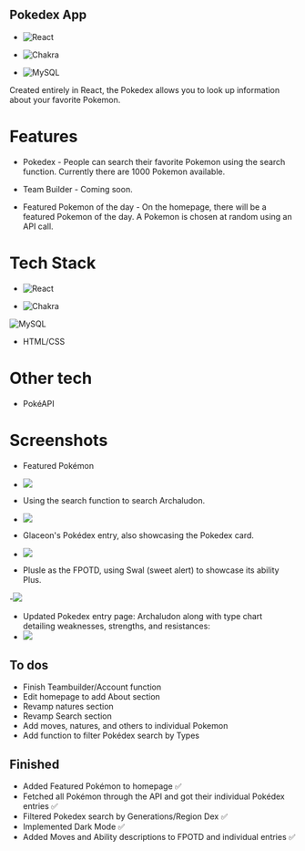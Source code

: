 ## Pokedex App 

- ![React](https://img.shields.io/badge/react-%2320232a.svg?style=for-the-badge&logo=react&logoColor=%2361DAFB)

- ![Chakra](https://img.shields.io/badge/chakra-%234ED1C5.svg?style=for-the-badge&logo=chakraui&logoColor=white)

- ![MySQL](https://img.shields.io/badge/mysql-4479A1.svg?style=for-the-badge&logo=mysql&logoColor=white)


Created entirely in React, the Pokedex allows you to look up information about your favorite Pokemon.


# Features

- Pokedex - People can search their favorite Pokemon using the search function. Currently there are 1000 Pokemon available.

- Team Builder - Coming soon.

- Featured Pokemon of the day - On the homepage, there will be a featured Pokemon of the day. A Pokemon is chosen at random using an API call. 



# Tech Stack 

- ![React](https://img.shields.io/badge/react-%2320232a.svg?style=for-the-badge&logo=react&logoColor=%2361DAFB)

- ![Chakra](https://img.shields.io/badge/chakra-%234ED1C5.svg?style=for-the-badge&logo=chakraui&logoColor=white)

![MySQL](https://img.shields.io/badge/mysql-4479A1.svg?style=for-the-badge&logo=mysql&logoColor=white)


-  HTML/CSS 


# Other tech 

- PokéAPI

# Screenshots

- Featured Pokémon
- ![](https://github.com/lyokoth/Pokedex-react/blob/master/src/assets/screenshots/clodsireFeatured.png)

- Using the search function to search Archaludon.

- ![](https://github.com/lyokoth/Pokedex-react/blob/master/src/assets/screenshots/search%20function.png)


- Glaceon's Pokédex entry, also showcasing the Pokedex card.

- ![](https://github.com/lyokoth/Pokedex-react/blob/master/src/assets/screenshots/localhost_3000_pokemon_471.png)


- Plusle as the FPOTD, using Swal (sweet alert) to showcase its ability Plus. 

-![](https://github.com/lyokoth/Pokedex-react/blob/master/src/assets/screenshots/image.png)


- Updated Pokedex entry page: Archaludon along with type chart detailing weaknesses, strengths, and resistances:
- ![](https://github.com/lyokoth/Pokedex-react/blob/master/src/assets/screenshots/localhost_3001_pokemon_1018%20.png)

## To dos

- Finish Teambuilder/Account function
- Edit homepage to add About section
- Revamp natures section
- Revamp Search section
- Add moves, natures, and others to individual Pokemon
- Add function to filter Pokédex search by Types


## Finished 

- Added Featured Pokémon to homepage ✅
- Fetched all Pokémon through the API and got their individual Pokédex entries ✅
- Filtered Pokedex search by Generations/Region Dex ✅
- Implemented Dark Mode ✅
- Added Moves and Ability descriptions to FPOTD and individual entries ✅



